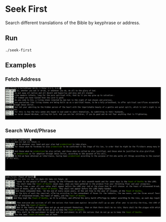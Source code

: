 # Seek First 

Search different translations of the Bible by keyphrase or address.

## Run

```
./seek-first
```

## Examples

### Fetch Address

![Fetch Text](images/seek-first-verses.png "Fetch Address")

### Search Word/Phrase

![Keyword](images/seek-first-keyword.png "Search Word")

![Keyphrase](images/seek-first-search-phrase.png "Search Phrase")
